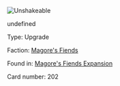 
![Unshakeable](https://warhammerunderworlds.com/wp-content/uploads/sites/6/2018/03/202_ENG.png)

undefined

Type: Upgrade

Faction: [Magore's Fiends](/factions/magores-fiends.md)

Found in: [Magore's Fiends Expansion](/locations/magores-fiends-expansion.md)

Card number: 202
